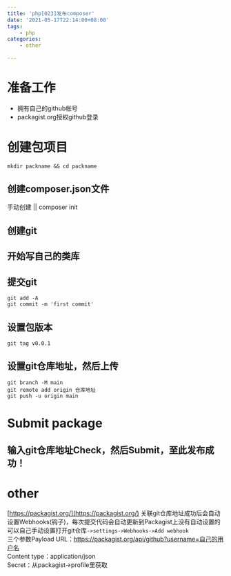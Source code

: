 ```yaml
---
title: 'php[023]发布composer'
date: '2021-05-17T22:14:00+08:00'
tags:
    - php
categories:
    - other

---
```



# 准备工作

- 拥有自己的github帐号
- packagist.org授权github登录

# 创建包项目

`mkdir packname && cd packname`

## 创建composer.json文件

手动创建 || composer init


## 创建git

## 开始写自己的类库


## 提交git

```
git add -A 
git commit -m 'first commit'
```

## 设置包版本

```
git tag v0.0.1
```

## 设置git仓库地址，然后上传

```
git branch -M main
git remote add origin 仓库地址
git push -u origin main
```

# Submit package

## 输入git仓库地址Check，然后Submit，至此发布成功！


# other 
[https://packagist.org/](https://packagist.org/)
关联git仓库地址成功后会自动设置Webhooks(钩子)，每次提交代码会自动更新到Packagist上没有自动设置的可以自己手动设置打开git仓库`->settings->Webhooks->Add webhook`  
三个参数Payload URL：https://packagist.org/api/github?username=自己的用户名   
Content type：application/json    
Secret：从packagist->profile里获取    
